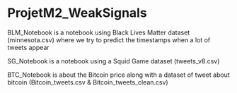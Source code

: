 # ProjetM2_WeakSignals
BLM_Notebook is a notebook using Black Lives Matter dataset (minnesota.csv) where we try to predict the timestamps when a lot of tweets appear

SG_Notebook is a notebook using a Squid Game dataset (tweets_v8.csv)

BTC_Notebook is about the Bitcoin price along with a dataset of tweet about bitcoin (Bitcoin_tweets.csv & Bitcoin_tweets_clean.csv)